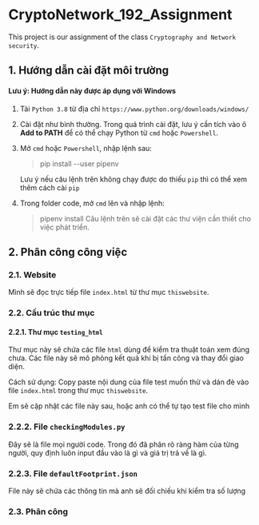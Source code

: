 # CryptoNetwork_192_Assignment
This project is our assignment of the class `Cryptography and Network security`.

## 1. Hướng dẫn cài đặt môi trường
#### Lưu ý: Hướng dẫn này được áp dụng với Windows
1. Tải `Python 3.8` từ địa chỉ `https://www.python.org/downloads/windows/`
2. Cài đặt như bình thường. Trong quá trình cài đặt, lưu ý cần tích vào ô **Add to PATH** để có thể chạy Python từ `cmd` hoặc `Powershell`.
3. Mở `cmd` hoặc `Powershell`, nhập lệnh sau:
   > pip install --user pipenv

   Lưu ý nếu câu lệnh trên không chạy được do thiếu `pip` thì có thể xem thêm cách cài `pip`

4. Trong folder code, mở `cmd` lên và nhập lệnh:
   > pipenv install
   Câu lệnh trên sẽ cài đặt các thư viện cần thiết cho việc phát triển.

## 2. Phân công công việc
### 2.1. Website
Mình sẽ đọc trực tiếp file `index.html` từ thư mục `thiswebsite`.

### 2.2. Cấu trúc thư mục
#### 2.2.1. Thư mục `testing_html`
Thư mục này sẽ chứa các file `html` dùng để kiểm tra thuật toán xem đúng chưa. Các file này sẽ mô phỏng kết quả khi bị tấn công và thay đổi giao diện.

Cách sử dụng: Copy paste nội dung của file test muốn thử và dán đè vào file `index.html` trong thư mục `thiswebsite`.

Em sẽ cập nhật các file này sau, hoặc anh có thể tự tạo test file cho mình

### 2.2.2. File `checkingModules.py`
Đây sẽ là file mọi người code. Trong đó đã phân rõ ràng hàm của từng người, quy định luôn input đầu vào là gì và giá trị trả về là gì.

### 2.2.3. File `defaultFootprint.json`
File này sẽ chứa các thông tin mà anh sẽ đối chiếu khi kiểm tra số lượng

### 2.3. Phân công

